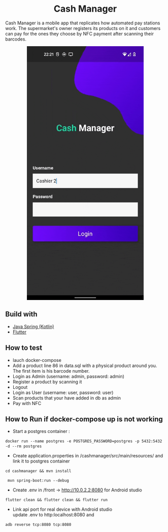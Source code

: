 <h1 align="center">
    Cash Manager
</h1>

Cash Manager is a mobile app that replicates how automated pay stations work. The supermarket's owner registers its products on it and customers can pay for the ones they choose by NFC payment after scanning their barcodes.

<p align="center">
    <img src="demo.gif" width="368" height="800" />
</p>

## Build with
* [Java Spring (Kotlin)](https://spring.io/)
* [Flutter](https://flutter.dev/)

## How to test
- lauch docker-compose
- Add a product line 86 in data.sql with a physical product around you. The first item is his barcode number.
- Login as Admin (username: admin, password: admin)
- Register a product by scanning it
- Logout
- Login as User (username: user, password: user)
- Scan products that your have added in db as admin
- Pay with NFC

## How to Run if docker-compose up is not working

- Start a postgres container :
```
docker run --name postgres -e POSTGRES_PASSWORD=postgres -p 5432:5432 -d --rm postgres 
```
- Create application.properties in /cashmanager/src/main/resources/ and link it to postgres container 
```
cd cashmanager && mvn install
```
```
 mvn spring-boot:run --debug
```
- Create .env in /front -> http://10.0.2.2:8080 for Android studio
```
flutter clean && flutter clean && flutter run
```

- Link api port for real device with Android studio \
update .env to http:localhost:8080 and
```
adb reverse tcp:8080 tcp:8080
```

